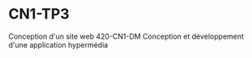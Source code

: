 CN1-TP3
=======
Conception d'un site web
420-CN1-DM
Conception et développement d'une application hypermédia
